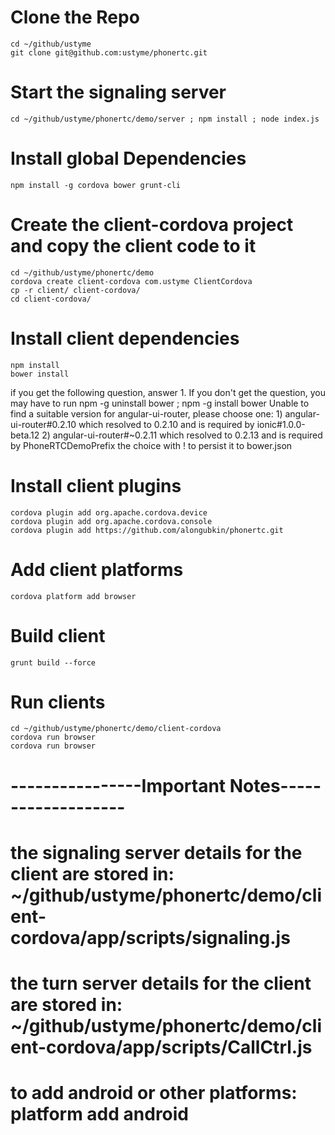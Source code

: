 # Clone the Repo
    cd ~/github/ustyme
    git clone git@github.com:ustyme/phonertc.git

# Start the signaling server
    cd ~/github/ustyme/phonertc/demo/server ; npm install ; node index.js

# Install global Dependencies
    npm install -g cordova bower grunt-cli

# Create the client-cordova project and copy the client code to it
    cd ~/github/ustyme/phonertc/demo
    cordova create client-cordova com.ustyme ClientCordova
    cp -r client/ client-cordova/
    cd client-cordova/

# Install client dependencies
    npm install
    bower install
if you get the following question, answer 1. If you don't get the question, you may have to run npm -g uninstall bower ; npm -g install bower
Unable to find a suitable version for angular-ui-router, please choose one:
    1) angular-ui-router#0.2.10 which resolved to 0.2.10 and is required by ionic#1.0.0-beta.12 
    2) angular-ui-router#~0.2.11 which resolved to 0.2.13 and is required by PhoneRTCDemoPrefix the choice with ! to persist it to bower.json

# Install client plugins
    cordova plugin add org.apache.cordova.device
    cordova plugin add org.apache.cordova.console
    cordova plugin add https://github.com/alongubkin/phonertc.git

# Add client platforms
    cordova platform add browser

# Build client
    grunt build --force

# Run clients
    cd ~/github/ustyme/phonertc/demo/client-cordova
    cordova run browser
    cordova run browser

# ----------------Important Notes-------------------
# the signaling server details for the client are stored in: ~/github/ustyme/phonertc/demo/client-cordova/app/scripts/signaling.js
# the turn server details for the client are stored in: ~/github/ustyme/phonertc/demo/client-cordova/app/scripts/CallCtrl.js
# to add android or other platforms: platform add android







